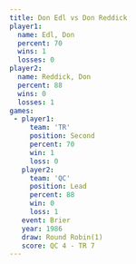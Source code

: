 ```yaml
---
title: Don Edl vs Don Reddick
player1:            
  name: Edl, Don    
  percent: 70       
  wins: 1           
  losses: 0         
player2:            
  name: Reddick, Don
  percent: 88       
  wins: 0           
  losses: 1         
games:
 - player1:          
     team: 'TR'      
     position: Second
     percent: 70     
     win: 1          
     loss: 0         
   player2:        
     team: 'QC'    
     position: Lead
     percent: 88   
     win: 0        
     loss: 1       
   event: Brier        
   year: 1986          
   draw: Round Robin(1)
   score: QC 4 - TR 7  
---
```

